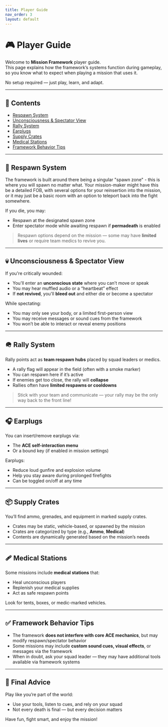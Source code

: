 ```yaml
---
title: Player Guide
nav_order: 3
layout: default
---
```


# 🎮 Player Guide

Welcome to **Mission Framework** player guide.  
This page explains how the framework’s systems function during gameplay, so you know what to expect when playing a mission that uses it.

No setup required — just play, learn, and adapt.

---

## 🧠 Contents

- [Respawn System](#respawn-system)
- [Unconsciousness & Spectator View](#unconsciousness--spectator-view)
- [Rally System](#rally-system)
- [Earplugs](#earplugs)
- [Supply Crates](#supply-crates)
- [Medical Stations](#medical-stations)
- [Framework Behavior Tips](#framework-behavior-tips)

---

## 🔁 Respawn System

The framework is built around there being a singular "spawn zone" - this is where you will spawn no matter what. Your mission-maker might have this be a detailed FOB, with several options for your reinsertion into the mission, or it may just be a basic room with an option to teleport back into the fight somewhere.

If you die, you may:
- Respawn at the designated spawn zone
- Enter spectator mode while awaiting respawn if **permadeath** is enabled


> Respawn options depend on the mission — some may have **limited lives** or require team medics to revive you.

---

## 💀 Unconsciousness & Spectator View

If you're critically wounded:
- You'll enter an **unconscious state** where you can’t move or speak
- You may hear muffled audio or a “heartbeat” effect
- If **not revived**, you'll **bleed out** and either die or become a spectator

While spectating:
- You may only see your body, or a limited first-person view
- You may receive messages or sound cues from the framework
- You won’t be able to interact or reveal enemy positions

---

## 🪖 Rally System

Rally points act as **team respawn hubs** placed by squad leaders or medics.

- A rally flag will appear in the field (often with a smoke marker)
- You can respawn here if it’s active
- If enemies get too close, the rally will **collapse**
- Rallies often have **limited respawns or cooldowns**

> Stick with your team and communicate — your rally may be the only way back to the front line!


---

## 🎧 Earplugs

You can insert/remove earplugs via:
- The **ACE self-interaction menu**
- Or a bound key (if enabled in mission settings)

Earplugs:
- Reduce loud gunfire and explosion volume
- Help you stay aware during prolonged firefights
- Can be toggled on/off at any time

---

## 📦 Supply Crates

You’ll find ammo, grenades, and equipment in marked supply crates.

- Crates may be static, vehicle-based, or spawned by the mission
- Crates are categorized by type (e.g., **Ammo**, **Medical**)
- Contents are dynamically generated based on the mission’s needs

---

## 🩹 Medical Stations

Some missions include **medical stations** that:
- Heal unconscious players
- Replenish your medical supplies
- Act as safe respawn points

Look for tents, boxes, or medic-marked vehicles.

---

## ✅ Framework Behavior Tips

- The framework **does not interfere with core ACE mechanics**, but may modify respawn/spectator behavior
- Some missions may include **custom sound cues, visual effects**, or messages via the framework
- When in doubt, ask your squad leader — they may have additional tools available via framework systems

---

## 🧭 Final Advice

Play like you’re part of the world:
- Use your tools, listen to cues, and rely on your squad
- Not every death is final — but every decision matters

Have fun, fight smart, and enjoy the mission!

